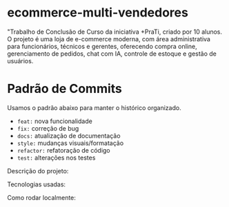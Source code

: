 # ecommerce-multi-vendedores
"Trabalho de Conclusão de Curso da iniciativa +PraTi, criado por 10 alunos. O projeto é uma loja de e-commerce moderna, com área administrativa para funcionários, técnicos e gerentes, oferecendo compra online, gerenciamento de pedidos, chat com IA, controle de estoque e gestão de usuários.

# Padrão de Commits
Usamos o padrão abaixo para manter o histórico organizado.

- `feat:` nova funcionalidade
- `fix:` correção de bug
- `docs:` atualização de documentação
- `style:` mudanças visuais/formatação
- `refactor:` refatoração de código
- `test:` alterações nos testes

  
Descrição do projeto:


Tecnologias usadas:


Como rodar localmente:
